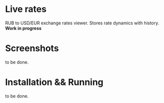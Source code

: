 # Live rates
RUB to USD/EUR exchange rates viewer.
Stores rate dynamics with history.
**Work in progress**

# Screenshots
to be done.

# Installation && Running
to be done.
